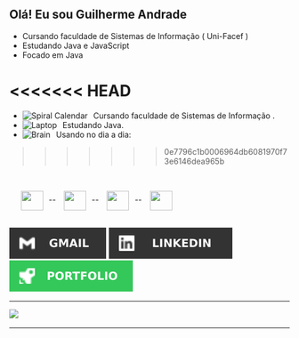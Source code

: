 <div>

## Olá! Eu sou Guilherme Andrade 

 - Cursando faculdade de Sistemas de Informação ( Uni-Facef )
 - Estudando Java e JavaScript
 - Focado em Java

<<<<<<< HEAD
=======
 - <img src="https://raw.githubusercontent.com/Tarikul-Islam-Anik/Animated-Fluent-Emojis/master/Emojis/Objects/Spiral%20Calendar.png" alt="Spiral Calendar" width="18" height="18" />⠀Cursando faculdade de Sistemas de Informação .
 - <img src="https://media1.giphy.com/media/JZ40cnfnN11KycrvMF/giphy.gif?cid=ecf05e47a0n3gi1bfqntqmob8g9aid1oyj2wr3ds3mg700bl&rid=giphy.gif" alt="Laptop" width="18" height="18" />⠀Estudando Java.
- <img src="https://raw.githubusercontent.com/Tarikul-Islam-Anik/Animated-Fluent-Emojis/master/Emojis/Hand%20gestures/Brain.png" alt="Brain" width="18" height="18" />⠀Usando no dia a dia:
>>>>>>> 0e7796c1b0006964db6081970f73e6146dea965b
<br />

⠀⠀<img align="center"  height="35" width="40" src="https://cdn.jsdelivr.net/gh/devicons/devicon/icons/java/java-original.svg" />⠀--⠀
<img align="center"  height="35" width="40" src="https://cdn.jsdelivr.net/gh/devicons/devicon/icons/javascript/javascript-plain.svg" />⠀--⠀
<img align="center"  height="35" width="40" src="https://cdn.jsdelivr.net/gh/devicons/devicon/icons/html5/html5-plain.svg" />⠀--⠀
<img align="center"  height="35" width="40" src="https://cdn.jsdelivr.net/gh/devicons/devicon/icons/css3/css3-plain.svg" />

</div>
<br />

<div>   
<a href = "mailto:guilhermesantosandrade01@gmail.com"><img src="./assets/Gmail.svg" target="_blank"></a>
<a href="https://www.linkedin.com/in/guilhermesandradee/" target="_blank"><img src="./assets/linkedin.svg" target="_blank"></a> 
<a href="https://guilhermesandrade.github.io/Portfolio/" target="_blank" ><img src="./assets/portfolio.svg" /></a>
 </div>

---

<div>

<a href="https://github.com/guilhermesandrade">

 <img height="" src="https://github-readme-stats.vercel.app/api/top-langs/?username=guilhermesandrade&layout=donut&hide_border=true&title_color=D3D3D3&text_color=D3D3D3&theme=transparent">
</a>
</div>

---

